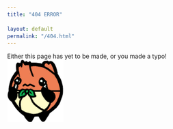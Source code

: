 ```yaml
---
title: "404 ERROR"

layout: default
permalink: "/404.html"
---
```

Either this page has yet to be made, or you made a typo!  
![Huuuuuuuuuu...!!!](/assets/images/tanjysad.png)